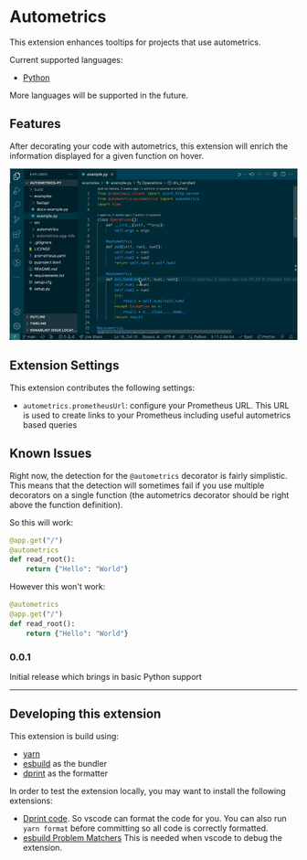 # Autometrics

This extension enhances tooltips for projects that use autometrics.

Current supported languages:

- [Python](https://pypi.org/project/autometrics/)

More languages will be supported in the future.

## Features

After decorating your code with autometrics, this extension will enrich the information displayed for a given function on hover.

![Enhanced autometrics information](./images/demo.gif)

## Extension Settings

This extension contributes the following settings:

- `autometrics.prometheusUrl`: configure your Prometheus URL. This URL is used to create links to your Prometheus including useful autometrics based queries

## Known Issues

Right now, the detection for the `@autometrics` decorator is fairly simplistic. This means that the detection will sometimes fail if you use multiple decorators on a single function (the autometrics decorator should be right above the function definition).

So this will work:

```python
@app.get("/")
@autometrics
def read_root():
    return {"Hello": "World"}
```

However this won't work:

```python
@autometrics
@app.get("/")
def read_root():
    return {"Hello": "World"}
```

### 0.0.1

Initial release which brings in basic Python support

---

## Developing this extension

This extension is build using:

- [yarn](yarnpkg.com)
- [esbuild](https://github.com/evanw/esbuild) as the bundler
- [dprint](https://github.com/dprint/dprint) as the formatter

In order to test the extension locally, you may want to install the following extensions:

- [Dprint code](https://marketplace.visualstudio.com/items?itemName=dprint.dprint). So vscode can format the code for you. You can also run `yarn format` before committing so all code is correctly formatted.
- [esbuild Problem Matchers](https://marketplace.visualstudio.com/items?itemName=connor4312.esbuild-problem-matchers) This is needed when vscode to debug the extension.
